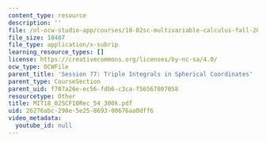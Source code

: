 ```yaml
---
content_type: resource
description: ''
file: /ol-ocw-studio-app/courses/18-02sc-multivariable-calculus-fall-2010/26276abc298e5e25869300676aa0dff6_MIT18_02SCF10Rec_54_300k.vtt
file_size: 18407
file_type: application/x-subrip
learning_resource_types: []
license: https://creativecommons.org/licenses/by-nc-sa/4.0/
ocw_type: OCWFile
parent_title: 'Session 77: Triple Integrals in Spherical Coordinates'
parent_type: CourseSection
parent_uid: f707a26e-ec56-fdb6-c3ca-f56567807058
resourcetype: Other
title: MIT18_02SCF10Rec_54_300k.pdf
uid: 26276abc-298e-5e25-8693-00676aa0dff6
video_metadata:
  youtube_id: null
---
```

